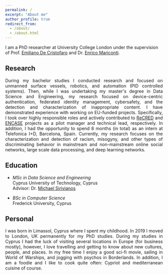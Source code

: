 ```yaml
---
permalink: /
excerpt: "About me"
author_profile: true
redirect_from: 
  - /about/
  - /about.html
---
```


I am a PhD researcher at University College London under the supervision of Prof. [Emiliano De Cristofaro](http://emilianodc.com/) and Dr. [Enrico Mariconti](http://www0.cs.ucl.ac.uk/staff/E.Mariconti/).

Research
------
<div style="text-align: justify">
During my bachelor studies I conducted research and focused on unmanned surface vessels, robotics, and automation (PID controlled systems).  
Then, while I was undertaking my master's degree in Data Science and Engineering, my research focused on device-centric authentication, federated identity management, cybersafety, and the detection and characterization of inappropriate content. 
I have demonstrated experience with working on EU-funded projects. 
Specifically, I took over highly responsible roles and actively contributed to <a href="https://www.recred.eu/">ReCRED</a> and <a href="https://encase.socialcomputing.eu/">ENCASE</a> projects as a pilot manager and technical lead, respectively. 
In addition, I had the opportunity to spend 8 months (in total) as an intern at Telefonica I+D, Barcelona, Spain.  
Currently, my research focuses on the characterization and detection of racism, misogyny, and other types of discriminating behavior in mainstream and non-mainstream online social networks, large scale data processing, and deep learning networks.  
</div>


Education
------
- *MSc in Data Science and Engineering*  
Cyprus University of Technology, Cyprus  
Advisor: Dr. [Michael Sirivianos](https://netsysci.cut.ac.cy/michael.sirivianos/)  

- *BSc in Computer Science*  
Frederick University, Cyprus  


Personal
------
<div style="text-align: justify">
I was born in Limassol, Cyprus where I spent my childhood.
In 2019 I moved to London, UK permanently for my PhD studies.
During my studies in Cyprus I had the luck of visiting several locations in Europe (for business mostly), however, 
I love travelling and getting to know about new cultures, people, and places.  
In my free time I enjoy a good sci-fi movie, sailing in World of Warships, and jogging with psychos in Borderlands.
In addition, I am a foodie and I like to cook quite often: Cypriot and mediterranean cuisine of course. 
</div>